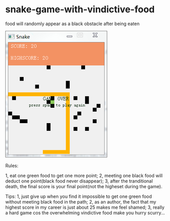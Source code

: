 # snake-game-with-vindictive-food
food will randomly appear as a black obstacle after being eaten 


![](https://github.com/shuaixu1997/snake-game-with-vindictive-food/blob/master/snake_game_enhanced.png)

Rules:

1, eat one green food to get one more point;
2, meeting one black food will deduct one point(black food never disappear);
3, after the tranditional death, the final score is your final point(not the higheset during the game).

Tips: 
1, just give up when you find it impossible to get one green food without meeting black food in the path;
2, as an author, the fact that my highest score in my career is just about 25 makes me feel shamed;
3, really a hard game cos the overwhelming vindictive food make you hurry scurry... 
